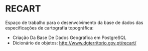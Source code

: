 # RECART
Espaço de trabalho para o desenvolvimento da base de dados das especificações de cartografia topográfica:
- Criação Da Base De Dados Geográfica em PostgreSQL
- Dicionário de objetos: http://www.dgterritorio.gov.pt/recart/

